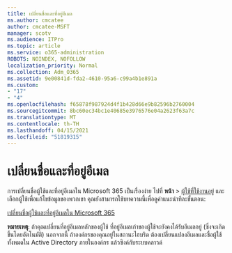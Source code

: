 ```yaml
---
title: เปลี่ยนชื่อและที่อยู่อีเมล
ms.author: cmcatee
author: cmcatee-MSFT
manager: scotv
ms.audience: ITPro
ms.topic: article
ms.service: o365-administration
ROBOTS: NOINDEX, NOFOLLOW
localization_priority: Normal
ms.collection: Adm_O365
ms.assetid: 9e00841d-fda2-4610-95a6-c99a4b1e891a
ms.custom:
- "17"
- "4"
ms.openlocfilehash: f65878f987924d4f1b428d66e9b82596b2760004
ms.sourcegitcommit: 8bc60ec34bc1e40685e3976576e04a2623f63a7c
ms.translationtype: MT
ms.contentlocale: th-TH
ms.lasthandoff: 04/15/2021
ms.locfileid: "51819315"
---
```

# <a name="change-a-name-and-email-address"></a>เปลี่ยนชื่อและที่อยู่อีเมล

การเปลี่ยนชื่อผู้ใช้และที่อยู่อีเมลใน Microsoft 365 เป็นเรื่องง่าย ไปที่ **หน้า** \> [ผู้ใช้ที่ใช้งานอยู่](https://go.microsoft.com/fwlink/p/?linkid=834822) และเลือกผู้ใช้เพื่อแก้ไขข้อมูลของพวกเขา คุณยังสามารถใช้บทความนี้เพื่อดูคําแนะนําทีละขั้นตอน:
  
[เปลี่ยนชื่อผู้ใช้และที่อยู่อีเมลใน Microsoft 365](https://docs.microsoft.com/microsoft-365/admin/add-users/change-a-user-name-and-email-address)
  
 **หมายเหตุ**: ถ้าคุณเปลี่ยนที่อยู่อีเมลหลักของผู้ใช้ ที่อยู่อีเมลเก่าของผู้ใช้จะยังคงได้รับอีเมลอยู่ (ซึ่งจะเกิดขึ้นโดยอัตโนมัติ) นอกจากนี้ ถ้าองค์กรของคุณอยู่ในสถานะไฮบริด ต้องเปลี่ยนแปลงอีเมลและชื่อผู้ใช้ทั้งหมดใน Active Directory ภายในองค์กร แล้วซิงค์กับระบบคลาวด์